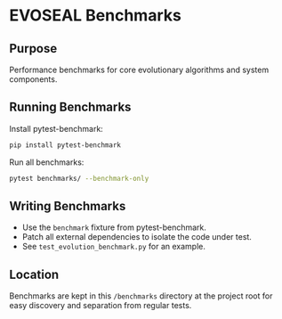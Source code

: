# EVOSEAL Benchmarks

## Purpose

Performance benchmarks for core evolutionary algorithms and system components.

## Running Benchmarks

Install pytest-benchmark:
```bash
pip install pytest-benchmark
```

Run all benchmarks:
```bash
pytest benchmarks/ --benchmark-only
```

## Writing Benchmarks

- Use the `benchmark` fixture from pytest-benchmark.
- Patch all external dependencies to isolate the code under test.
- See `test_evolution_benchmark.py` for an example.

## Location

Benchmarks are kept in this `/benchmarks` directory at the project root for easy discovery and separation from regular tests.
